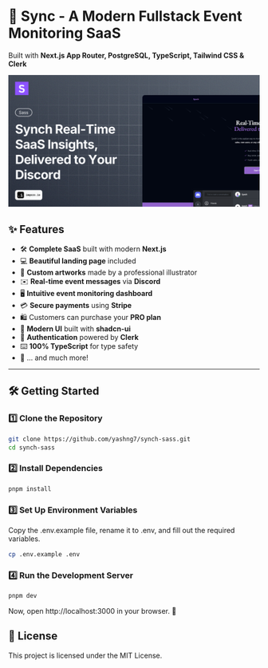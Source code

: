 # 🚀 Sync - A Modern Fullstack Event Monitoring SaaS

Built with **Next.js App Router, PostgreSQL, TypeScript, Tailwind CSS & Clerk**

![Project Image](https://github.com/yashng7/synch-sass/blob/main/public/thumbnail.png)

## ✨ Features

- 🛠️ **Complete SaaS** built with modern **Next.js**
- 💻 **Beautiful landing page** included
- 🎨 **Custom artworks** made by a professional illustrator
- ✉️ **Real-time event messages** via **Discord**
- 🖥️ **Intuitive event monitoring dashboard**
- 💳 **Secure payments** using **Stripe**
- 🛍️ Customers can purchase your **PRO plan**
- 🌟 **Modern UI** built with **shadcn-ui**
- 🔑 **Authentication** powered by **Clerk**
- ⌨️ **100% TypeScript** for type safety
- 🎁 ... and much more!

---

## 🛠️ Getting Started

### 1️⃣ Clone the Repository

```bash
git clone https://github.com/yashng7/synch-sass.git
cd synch-sass
```

### 2️⃣ Install Dependencies

```bash
pnpm install
```

### 3️⃣ Set Up Environment Variables
Copy the .env.example file, rename it to .env, and fill out the required variables.

```bash
cp .env.example .env
```

### 4️⃣ Run the Development Server

```bash
pnpm dev
```

Now, open http://localhost:3000 in your browser. 🚀

## 📜 License

This project is licensed under the MIT License.
